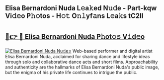 ## Elisa Bernardoni Nuda L𝚎a𝚔ed N𝚞𝚍e - Part-kqw Vi𝚍𝚎o P𝚑𝚘tos - H𝚘𝚝 O𝚗𝚕yf𝚊ns L𝚎a𝚔s tC2lI

# <h2><a href="http://kf5jeu.oniu.top/?m=Elisa+Bernardoni+Nuda">🔗👉 🔴 Elisa Bernardoni Nuda P𝚑ot𝚘𝚜 V𝚒d𝚎o</a></h2>

[![Elisa Bernardoni Nuda Nu𝚍e𝚜](https://i.imgur.com/0qMVB7G.gif)](http://kf5jeu.oniu.top/?m=Elisa+Bernardoni+Nuda)
Web-based performer and digital artist Elisa Bernardoni Nuda, acclaimed for sharing dance and lifestyle ideas through solo and collaborative dance acts and short films. Approachability and authenticity are the hallmarks of Elisa Bernardoni Nuda's public image, but the enigma of his private life continues to intrigue the public.  
